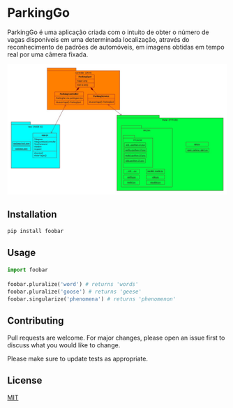 # ParkingGo


ParkingGo é uma aplicação criada com o intuito de obter o número de vagas disponíveis em uma determinada localização, através do reconhecimento de padrões de automóveis, em imagens obtidas em tempo real por uma câmera fixada.

![](https://github.com/Elfocus/parkingbot-nodejs/blob/master/ParkingGo.jpg)

## Installation


```bash
pip install foobar
```

## Usage

```python
import foobar

foobar.pluralize('word') # returns 'words'
foobar.pluralize('goose') # returns 'geese'
foobar.singularize('phenomena') # returns 'phenomenon'
```

## Contributing
Pull requests are welcome. For major changes, please open an issue first to discuss what you would like to change.

Please make sure to update tests as appropriate.

## License
[MIT](https://choosealicense.com/licenses/mit/)
